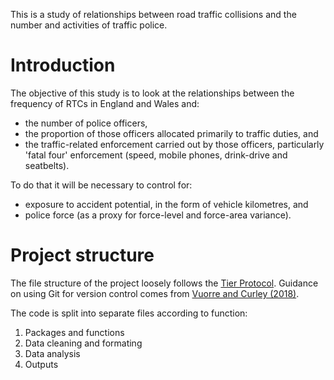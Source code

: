 This is a study of relationships between road traffic collisions and the number 
and activities of traffic police.

# Introduction

The objective of this study is to look at the relationships between the 
frequency of RTCs in England and Wales and:

  * the number of police officers,
  * the proportion of those officers allocated primarily to traffic duties, and
  * the traffic-related enforcement carried out by those officers, particularly 
    'fatal four' enforcement (speed, mobile phones, drink-drive and seatbelts).

To do that it will be necessary to control for:

  * exposure to accident potential, in the form of vehicle kilometres, and
  * police force (as a proxy for force-level and force-area variance).

# Project structure

The file structure of the project loosely follows the [Tier Protocol](https://www.projecttier.org/tier-protocol/specifications/). Guidance
on using Git for version control comes from [Vuorre and Curley (2018)](https://doi.org/10.1177/2515245918754826).

The code is split into separate files according to function:

  1. Packages and functions
  2. Data cleaning and formating
  3. Data analysis
  4. Outputs

